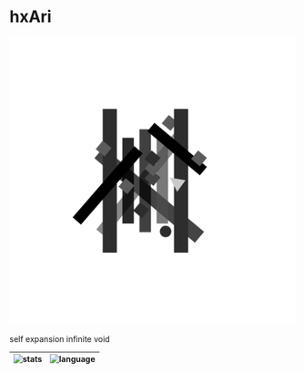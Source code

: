 
# hxAri

![hxAri](https://raw.githubusercontent.com/hxAri/hxAri/main/public/images/1701255136;6duiesguuJBCQ.png)
<!--![Profile Views](https://gpvc.arturio.dev/hxAri)-->

self expansion infinite void

| ![stats] | ![language] |
| ------------- | ------------- |

[stats]: https://github-readme-stats.vercel.app/api?username=hxAri&show_icons=true&cache_seconds=86400&theme=vue-dark&hide_border=true
[language]: https://github-readme-stats.vercel.app/api/top-langs/?username=hxAri&layout=compact&theme=vue-dark&hide_border=true&hide=angular,blade,css,html,sass,scss,smarty,ts
